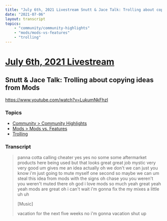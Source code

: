 ```yaml
---
title: "July 6th, 2021 Livestream Snutt & Jace Talk: Trolling about copying ideas from Mods"
date: "2021-07-06"
layout: transcript
topics:
    - "community/community-highlights"
    - "mods/mods-vs-features"
    - "trolling"
---
```

# [July 6th, 2021 Livestream](../2021-07-06.md)
## Snutt & Jace Talk: Trolling about copying ideas from Mods
https://www.youtube.com/watch?v=LukumNkFhzI

### Topics
* [Community > Community Highlights](../topics/community/community-highlights.md)
* [Mods > Mods vs. Features](../topics/mods/mods-vs-features.md)
* [Trolling](../topics/trolling.md)

### Transcript

> panna cotta calling cheater yes yes no some some aftermarket products here being used but that looks great great job mystic very very good um gives me an idea actually oh we don't we can just you know i'm just going to mute myself one second so maybe we can um steal this idea from mods with the signs oh chase you you weren't you weren't muted there oh god i love mods so much yeah great yeah yeah mods are great oh i can't wait i'm gonna fix the my mixes a little uh uh
>
> [Music]
>
> vacation for the next five weeks no i'm gonna vacation shut up
